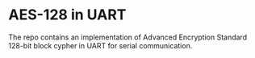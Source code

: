 # AES-128 in UART 

The repo contains an implementation of Advanced Encryption Standard 128-bit block cypher in UART for serial communication.
